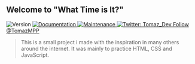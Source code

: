 ## Welcome to "What Time is It?"

<p>
  <img alt="Version" src="https://img.shields.io/badge/version-1.0.0-blue.svg?cacheSeconds=2592000" />
  <a href="https://github.com/Thaiane/flexblog#readme" target="_blank">
    <img alt="Documentation" src="https://img.shields.io/badge/documentation-yes-brightgreen.svg" />
  </a>
  <a href="https://github.com/Thaiane/flexblog/graphs/commit-activity" target="_blank">
    <img alt="Maintenance" src="https://img.shields.io/badge/Maintained%3F-yes-green.svg" />
  </a>
  <a href="https://twitter.com/Tomaz_dev" target="_blank">
    <img alt="Twitter: Tomaz_Dev" src="https://img.shields.io/twitter/follow/tomaz_dev?style=social" />
  </a>
<a class="github-button" href="https://github.com/TomazMPP" aria-label="Follow @TomazMPP on GitHub">Follow @TomazMPP</a>
</p>

> This is a small project i made with the inspiration in many others around the internet. 
> It was mainly to practice HTML, CSS and JavaScript.

<script async defer src="https://buttons.github.io/buttons.js"></script>